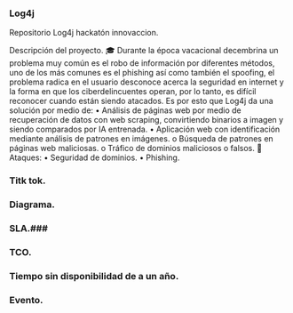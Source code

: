 ### Log4j ###
Repositorio Log4j hackatón innovaccion.

Descripción del proyecto. :mortar_board:
Durante la época vacacional decembrina un problema muy común es el robo de información por diferentes métodos, uno de los más comunes es el phishing así como también el spoofing, el problema radica en el usuario desconoce acerca la seguridad en internet y la forma en que los ciberdelincuentes operan, por lo tanto, es difícil reconocer cuando están siendo atacados.
Es por esto que Log4j da una solución por medio de:
  •	Análisis de páginas web por medio de recuperación de datos con web scraping, convirtiendo binarios a imagen y siendo comparados por IA entrenada.
  •	Aplicación web con identificación mediante análisis de patrones en imágenes.
      o	Búsqueda de patrones en páginas web maliciosas.
      o	Tráfico de dominios maliciosos o falsos.
        	Ataques:
          •	Seguridad de dominios.
           •	Phishing.
           
 ### Titk tok. ###
 
 ### Diagrama. ###
 
 ### SLA.### 
 
 ### TCO. ### 
 
 ### Tiempo sin disponibilidad de a un año. ###
 
 ### Evento. ###
